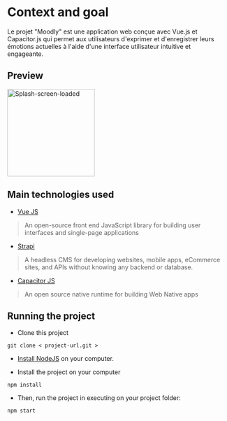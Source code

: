 # Context and goal

Le projet "Moodly" est une application web conçue avec Vue.js et Capacitor.js qui permet aux utilisateurs d'exprimer et d'enregistrer leurs émotions actuelles à l'aide d'une interface utilisateur intuitive et engageante.

## Preview

<img src="https://zupimages.net/up/23/51/58bq.png" alt="Splash-screen-loaded" height=200>


## Main technologies used

- [Vue JS](https://vuejs.org/)

> An open-source front end JavaScript library for building user interfaces and single-page applications

- [Strapi](http://strapi.io/)

> A headless CMS for developing websites, mobile apps, eCommerce sites, and APIs without knowing any backend or database.

- [Capacitor JS](http://capacitorjs.com/)

> An open source native runtime for building Web Native apps

## Running the project

- Clone this project
```
git clone < project-url.git >
```

- [Install NodeJS](https://nodejs.org/en/) on your computer.

- Install the project on your computer
```
npm install
```

- Then, run the project in executing on your project folder:

```
npm start
```
